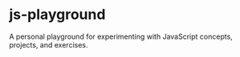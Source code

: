 # js-playground
A personal playground for experimenting with JavaScript concepts, projects, and exercises.
